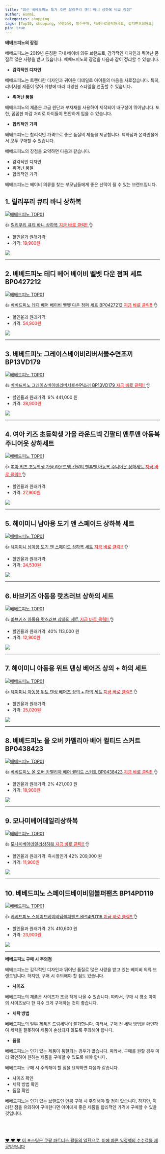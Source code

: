 ```yaml
---
title: "최신 베베드피노 특가 추천 릴리푸리 큐티 바니 상하복 비교 장점"
author: eunmi.
categories: shopping
tags: [Top10, shopping, 유행상품, 필수구매, 지금바로클릭하세요, 놓치면후회해요]
pin: true
---
```

**베베드피노의 장점**

베베드피노는 2019년 론칭한 국내 베이비 의류 브랜드로, 감각적인 디자인과 뛰어난 품질로 많은 사랑을 받고 있습니다. 베베드피노의 장점을 다음과 같이 정리할 수 있습니다.

* **감각적인 디자인**

베베드피노는 트렌디한 디자인과 귀여운 디테일로 아이들의 마음을 사로잡습니다. 특히, 리버서블 제품이 많아 취향에 따라 다양한 스타일을 연출할 수 있습니다.

* **뛰어난 품질**

베베드피노의 제품은 고급 원단과 부자재를 사용하여 제작되어 내구성이 뛰어납니다. 또한, 꼼꼼한 마감 처리로 아이들이 편안하게 입을 수 있습니다.

* **합리적인 가격**

베베드피노는 합리적인 가격으로 좋은 품질의 제품을 제공합니다. 백화점과 온라인몰에서 모두 구매할 수 있습니다.

베베드피노의 장점을 요약하면 다음과 같습니다.

* 감각적인 디자인
* 뛰어난 품질
* 합리적인 가격

베베드피노는 베이비 의류를 찾는 부모님들에게 좋은 선택이 될 수 있는 브랜드입니다.

   

## 1. 릴리푸리 큐티 바니 상하복

[![베베드피노 TOP01](https://thumbnail10.coupangcdn.com/thumbnails/remote/230x230ex/image/vendor_inventory/502e/e12382d1a2187dbce626ad11b6ae8f2522720f9b283bd63f463129e11f67.jpg)](https://link.coupang.com/re/AFFSDP?lptag=AF3617701&subid=GithubCoopas&pageKey=7572806706&traceid=V0-153&itemId=19974949226&vendorItemId=87073385996)


👍 [릴리푸리 큐티 바니 상하복 <font color=red> 지금 바로 클릭!! </font> ](https://link.coupang.com/re/AFFSDP?lptag=AF3617701&subid=GithubCoopas&pageKey=7572806706&traceid=V0-153&itemId=19974949226&vendorItemId=87073385996) 👌 


- 할인율과 원래가격: 
- 가격: <span style='color:red'>19,900원</span>

[![](/discount_price.png)](https://link.coupang.com/re/AFFSDP?lptag=AF3617701&subid=GithubCoopas&pageKey=7572806706&traceid=V0-153&itemId=19974949226&vendorItemId=87073385996)

---


   

## 2. 베베드피노 테디 베어 베이비 벨벳 다운 점퍼 세트 BP0427212

[![베베드피노 TOP01](https://thumbnail7.coupangcdn.com/thumbnails/remote/230x230ex/image/vendor_inventory/f53b/adeafb54f2e7f848aa0f6ec6d7d3989af28e1cc9a1bb719d38da5a37223d.jpg)](https://link.coupang.com/re/AFFSDP?lptag=AF3617701&subid=GithubCoopas&pageKey=5416502700&traceid=V0-153&itemId=8165835851&vendorItemId=75454085824)


👍 [베베드피노 테디 베어 베이비 벨벳 다운 점퍼 세트 BP0427212 <font color=red> 지금 바로 클릭!! </font> ](https://link.coupang.com/re/AFFSDP?lptag=AF3617701&subid=GithubCoopas&pageKey=5416502700&traceid=V0-153&itemId=8165835851&vendorItemId=75454085824) 👌 


- 할인율과 원래가격: 
- 가격: <span style='color:red'>54,900원</span>

[![](/discount_price.png)](https://link.coupang.com/re/AFFSDP?lptag=AF3617701&subid=GithubCoopas&pageKey=5416502700&traceid=V0-153&itemId=8165835851&vendorItemId=75454085824)

---


   

## 3. 베베드피노 그레이스베이비리버서블수면조끼 BP13VD179

[![베베드피노 TOP01](https://thumbnail7.coupangcdn.com/thumbnails/remote/230x230ex/image/vendor_inventory/c552/3b8cfff7f6ad902bf8efb3ee79bdf622a0b07c1fe2c450c81a22fe540467.jpg)](https://link.coupang.com/re/AFFSDP?lptag=AF3617701&subid=GithubCoopas&pageKey=6163427506&traceid=V0-153&itemId=11977327760&vendorItemId=80425856984)


👍 [베베드피노 그레이스베이비리버서블수면조끼 BP13VD179 <font color=red> 지금 바로 클릭!! </font> ](https://link.coupang.com/re/AFFSDP?lptag=AF3617701&subid=GithubCoopas&pageKey=6163427506&traceid=V0-153&itemId=11977327760&vendorItemId=80425856984) 👌 


- 할인율과 원래가격: 9%  441,000   원
- 가격: <span style='color:red'>28,900원</span>

[![](/discount_price.png)](https://link.coupang.com/re/AFFSDP?lptag=AF3617701&subid=GithubCoopas&pageKey=6163427506&traceid=V0-153&itemId=11977327760&vendorItemId=80425856984)

---


   

## 4. 여아 키즈 초등학생 가을 라운드넥 긴팔티 맨투맨 아동복 주니어옷 상하세트

[![베베드피노 TOP01](https://thumbnail10.coupangcdn.com/thumbnails/remote/230x230ex/image/vendor_inventory/b4b3/796d26094f2412255921bccc6937669b9effe0a08db86a6edcb5f7a44892.png)](https://link.coupang.com/re/AFFSDP?lptag=AF3617701&subid=GithubCoopas&pageKey=7641795832&traceid=V0-153&itemId=20307368480&vendorItemId=87393185190)


👍 [여아 키즈 초등학생 가을 라운드넥 긴팔티 맨투맨 아동복 주니어옷 상하세트 <font color=red> 지금 바로 클릭!! </font> ](https://link.coupang.com/re/AFFSDP?lptag=AF3617701&subid=GithubCoopas&pageKey=7641795832&traceid=V0-153&itemId=20307368480&vendorItemId=87393185190) 👌 


- 할인율과 원래가격: 
- 가격: <span style='color:red'>27,900원</span>

[![](/discount_price.png)](https://link.coupang.com/re/AFFSDP?lptag=AF3617701&subid=GithubCoopas&pageKey=7641795832&traceid=V0-153&itemId=20307368480&vendorItemId=87393185190)

---


   

## 5. 헤이미니 남아용 도기 앤 스페이드 상하복 세트

[![베베드피노 TOP01](https://thumbnail8.coupangcdn.com/thumbnails/remote/230x230ex/image/rs_quotation_api/vm1ultel/3c6a001e4f1e42858ae407315b1978f8.jpg)](https://link.coupang.com/re/AFFSDP?lptag=AF3617701&subid=GithubCoopas&pageKey=7475728160&traceid=V0-153&itemId=19516327815&vendorItemId=86625068926)


👍 [헤이미니 남아용 도기 앤 스페이드 상하복 세트 <font color=red> 지금 바로 클릭!! </font> ](https://link.coupang.com/re/AFFSDP?lptag=AF3617701&subid=GithubCoopas&pageKey=7475728160&traceid=V0-153&itemId=19516327815&vendorItemId=86625068926) 👌 


- 할인율과 원래가격: 
- 가격: <span style='color:red'>24,530원</span>

[![](/discount_price.png)](https://link.coupang.com/re/AFFSDP?lptag=AF3617701&subid=GithubCoopas&pageKey=7475728160&traceid=V0-153&itemId=19516327815&vendorItemId=86625068926)

---


   

## 6. 바브키즈 아동용 랏츠러브 상하의 세트

[![베베드피노 TOP01](https://thumbnail6.coupangcdn.com/thumbnails/remote/230x230ex/image/rs_quotation_api/ixfbzrku/f50b2a26679b4ac190d18d132a6f55ac.jpg)](https://link.coupang.com/re/AFFSDP?lptag=AF3617701&subid=GithubCoopas&pageKey=7136798944&traceid=V0-153&itemId=17909317489&vendorItemId=86693449664)


👍 [바브키즈 아동용 랏츠러브 상하의 세트 <font color=red> 지금 바로 클릭!! </font> ](https://link.coupang.com/re/AFFSDP?lptag=AF3617701&subid=GithubCoopas&pageKey=7136798944&traceid=V0-153&itemId=17909317489&vendorItemId=86693449664) 👌 


- 할인율과 원래가격: 40%  113,000   원
- 가격: <span style='color:red'>12,900원</span>

[![](/discount_price.png)](https://link.coupang.com/re/AFFSDP?lptag=AF3617701&subid=GithubCoopas&pageKey=7136798944&traceid=V0-153&itemId=17909317489&vendorItemId=86693449664)

---


   

## 7. 헤이미니 아동용 위트 댄싱 베어즈 상의 + 하의 세트

[![베베드피노 TOP01](https://thumbnail7.coupangcdn.com/thumbnails/remote/230x230ex/image/retail/images/2023/01/12/12/5/f8d26afb-60c3-4c74-ad74-fa9c5c7b9e5b.jpg)](https://link.coupang.com/re/AFFSDP?lptag=AF3617701&subid=GithubCoopas&pageKey=7060346974&traceid=V0-153&itemId=17504109195&vendorItemId=84671416484)


👍 [헤이미니 아동용 위트 댄싱 베어즈 상의 + 하의 세트 <font color=red> 지금 바로 클릭!! </font> ](https://link.coupang.com/re/AFFSDP?lptag=AF3617701&subid=GithubCoopas&pageKey=7060346974&traceid=V0-153&itemId=17504109195&vendorItemId=84671416484) 👌 


- 할인율과 원래가격: 
- 가격: <span style='color:red'>25,020원</span>

[![](/discount_price.png)](https://link.coupang.com/re/AFFSDP?lptag=AF3617701&subid=GithubCoopas&pageKey=7060346974&traceid=V0-153&itemId=17504109195&vendorItemId=84671416484)

---


   

## 8. 베베드피노 올 오버 카멜리아 베어 퀼티드 스커트 BP0438423

[![베베드피노 TOP01](https://thumbnail6.coupangcdn.com/thumbnails/remote/230x230ex/image/vendor_inventory/ea2e/a9659025c75b10670023fd41f1f24446b10105e7a76f63a2a0389afb7031.jpg)](https://link.coupang.com/re/AFFSDP?lptag=AF3617701&subid=GithubCoopas&pageKey=5416496460&traceid=V0-153&itemId=8165784960&vendorItemId=75454042310)


👍 [베베드피노 올 오버 카멜리아 베어 퀼티드 스커트 BP0438423 <font color=red> 지금 바로 클릭!! </font> ](https://link.coupang.com/re/AFFSDP?lptag=AF3617701&subid=GithubCoopas&pageKey=5416496460&traceid=V0-153&itemId=8165784960&vendorItemId=75454042310) 👌 


- 할인율과 원래가격: 2%  421,000   원
- 가격: <span style='color:red'>18,900원</span>

[![](/discount_price.png)](https://link.coupang.com/re/AFFSDP?lptag=AF3617701&subid=GithubCoopas&pageKey=5416496460&traceid=V0-153&itemId=8165784960&vendorItemId=75454042310)

---


   

## 9. 모나미베어데일리상하복

[![베베드피노 TOP01](https://thumbnail10.coupangcdn.com/thumbnails/remote/230x230ex/image/vendor_inventory/af2f/02da1c956784284db38517f0b42f21c3f990f40119c78ac58f9a9b2323db.jpg)](https://link.coupang.com/re/AFFSDP?lptag=AF3617701&subid=GithubCoopas&pageKey=7516162487&traceid=V0-153&itemId=19704102219&vendorItemId=86808734494)


👍 [모나미베어데일리상하복 <font color=red> 지금 바로 클릭!! </font> ](https://link.coupang.com/re/AFFSDP?lptag=AF3617701&subid=GithubCoopas&pageKey=7516162487&traceid=V0-153&itemId=19704102219&vendorItemId=86808734494) 👌 


- 할인율과 원래가격: 즉시할인가 42%  209,000   원
- 가격: <span style='color:red'>11,900원</span>

[![](/discount_price.png)](https://link.coupang.com/re/AFFSDP?lptag=AF3617701&subid=GithubCoopas&pageKey=7516162487&traceid=V0-153&itemId=19704102219&vendorItemId=86808734494)

---


   

## 10. 베베드피노 스페이드베이비덤블퍼팬츠 BP14PD119

[![베베드피노 TOP01](https://thumbnail7.coupangcdn.com/thumbnails/remote/230x230ex/image/vendor_inventory/8233/5ae909a91836b65944db54c5019232d60c2ef7e09f791750c5561307c2f4.jpg)](https://link.coupang.com/re/AFFSDP?lptag=AF3617701&subid=GithubCoopas&pageKey=6134887758&traceid=V0-153&itemId=11724984662&vendorItemId=80425844944)


👍 [베베드피노 스페이드베이비덤블퍼팬츠 BP14PD119 <font color=red> 지금 바로 클릭!! </font> ](https://link.coupang.com/re/AFFSDP?lptag=AF3617701&subid=GithubCoopas&pageKey=6134887758&traceid=V0-153&itemId=11724984662&vendorItemId=80425844944) 👌 


- 할인율과 원래가격: 2%  410,600   원
- 가격: <span style='color:red'>23,900원</span>

[![](/discount_price.png)](https://link.coupang.com/re/AFFSDP?lptag=AF3617701&subid=GithubCoopas&pageKey=6134887758&traceid=V0-153&itemId=11724984662&vendorItemId=80425844944)

---
**베베드피노 구매 시 주의점**

베베드피노는 감각적인 디자인과 뛰어난 품질로 많은 사랑을 받고 있는 베이비 의류 브랜드입니다. 하지만, 구매 시 주의해야 할 점도 있습니다.

* **사이즈**

베베드피노의 제품은 사이즈가 조금 작게 나올 수 있습니다. 따라서, 구매 시 평소 아이의 사이즈보다 한 치수 크게 구매하는 것이 좋습니다.

* **세탁 방법**

베베드피노의 일부 제품은 드럼세탁이 불가합니다. 따라서, 구매 전 세탁 방법을 확인하여 세탁을 잘못하여 제품이 손상되지 않도록 주의해야 합니다.

* **품절**

베베드피노는 인기 있는 제품이 품절되는 경우가 많습니다. 따라서, 구매를 원할 경우 미리 확인하여 원하는 제품을 구매할 수 있도록 해야 합니다.

베베드피노 구매 시 주의해야 할 점을 요약하면 다음과 같습니다.

* 사이즈 확인
* 세탁 방법 확인
* 품절 확인

베베드피노는 인기 있는 브랜드인 만큼 구매 시 주의해야 할 점이 있습니다. 하지만, 이러한 점을 유의하여 구매한다면 아이에게 좋은 제품을 합리적인 가격에 구매할 수 있을 것입니다.<br><br><br><br><br> [ ❤ ❤ ❤ 이 포스팅은 쿠팡 파트너스 활동의 일환으로, 이에 따른 일정액의 수수료를 제공받습니다](https://link.coupang.com/a/bcEFyh)